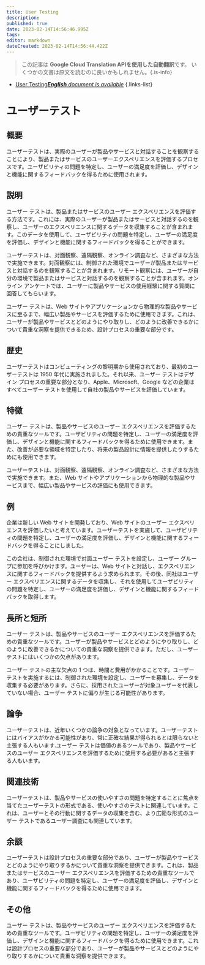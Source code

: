```yaml
---
title: User Testing
description: 
published: true
date: 2023-02-14T14:56:46.995Z
tags: 
editor: markdown
dateCreated: 2023-02-14T14:56:44.422Z
---
```


> この記事は **Google Cloud Translation APIを使用した自動翻訳**です。
いくつかの文書は原文を読むのに良いかもしれません。{.is-info}



- [User Testing***English** document is available*](/en/Knowledge-base/Dictionary/user-testing)
{.links-list}


# ユーザーテスト

## 概要
ユーザーテストは、実際のユーザーが製品やサービスと対話することを観察することにより、製品またはサービスのユーザーエクスペリエンスを評価するプロセスです。ユーザビリティの問題を特定し、ユーザーの満足度を評価し、デザインと機能に関するフィードバックを得るために使用されます。

## 説明
ユーザー テストは、製品またはサービスのユーザー エクスペリエンスを評価する方法です。これには、実際のユーザーが製品またはサービスと対話するのを観察し、ユーザーのエクスペリエンスに関するデータを収集することが含まれます。このデータを使用して、ユーザビリティの問題を特定し、ユーザーの満足度を評価し、デザインと機能に関するフィードバックを得ることができます。

ユーザーテストは、対面観察、遠隔観察、オンライン調査など、さまざまな方法で実施できます。対面観察には、制御された環境でユーザーが製品またはサービスと対話するのを観察することが含まれます。リモート観察には、ユーザーが自分の環境で製品またはサービスと対話するのを観察することが含まれます。オンライン アンケートでは、ユーザーに製品やサービスの使用経験に関する質問に回答してもらいます。

ユーザー テストは、Web サイトやアプリケーションから物理的な製品やサービスに至るまで、幅広い製品やサービスを評価するために使用できます。これは、ユーザーが製品やサービスとどのようにやり取りし、どのように改善できるかについて貴重な洞察を提供できるため、設計プロセスの重要な部分です。

## 歴史
ユーザーテストはコンピューティングの黎明期から使用されており、最初のユーザーテストは 1950 年代に実施されました。それ以来、ユーザー テストはデザイン プロセスの重要な部分となり、Apple、Microsoft、Google などの企業はすべてユーザー テストを使用して自社の製品やサービスを評価しています。

## 特徴
ユーザー テストは、製品やサービスのユーザー エクスペリエンスを評価するための貴重なツールです。ユーザビリティの問題を特定し、ユーザーの満足度を評価し、デザインと機能に関するフィードバックを得るために使用できます。また、改善が必要な領域を特定したり、将来の製品設計に情報を提供したりするためにも使用できます。

ユーザーテストは、対面観察、遠隔観察、オンライン調査など、さまざまな方法で実施できます。また、Web サイトやアプリケーションから物理的な製品やサービスまで、幅広い製品やサービスの評価にも使用できます。

## 例
企業は新しい Web サイトを開発しており、Web サイトのユーザー エクスペリエンスを評価したいと考えています。ユーザーテストを実施して、ユーザビリティの問題を特定し、ユーザーの満足度を評価し、デザインと機能に関するフィードバックを得ることにしました。

この会社は、制御された環境で対面ユーザー テストを設定し、ユーザー グループに参加を呼びかけます。ユーザーは、Web サイトと対話し、エクスペリエンスに関するフィードバックを提供するよう求められます。その後、同社はユーザー エクスペリエンスに関するデータを収集し、それを使用してユーザビリティの問題を特定し、ユーザーの満足度を評価し、デザインと機能に関するフィードバックを取得します。

## 長所と短所
ユーザー テストは、製品やサービスのユーザー エクスペリエンスを評価するための貴重なツールです。ユーザーが製品やサービスとどのようにやり取りし、どのように改善できるかについての貴重な洞察を提供できます。ただし、ユーザーテストにはいくつかの欠点があります。

ユーザー テストの主な欠点の 1 つは、時間と費用がかかることです。ユーザーテストを実施するには、制御された環境を設定し、ユーザーを募集し、データを収集する必要があります。さらに、採用されたユーザーが対象ユーザーを代表していない場合、ユーザー テストに偏りが生じる可能性があります。

## 論争
ユーザーテストは、近年いくつかの論争の対象となっています。ユーザーテストにはバイアスがかかる可能性があり、常に正確な結果が得られるとは限らないと主張する人もいます.ユーザー テストは価値のあるツールであり、製品やサービスのユーザー エクスペリエンスを評価するために使用する必要があると主張する人もいます。

## 関連技術
ユーザーテストは、製品やサービスの使いやすさの問題を特定することに焦点を当てたユーザーテストの形式である、使いやすさのテストに関連しています。これは、ユーザーとその行動に関するデータの収集を含む、より広範な形式のユーザー テストであるユーザー調査にも関連しています。

## 余談
ユーザーテストは設計プロセスの重要な部分であり、ユーザーが製品やサービスとどのようにやり取りするかについて貴重な洞察を提供できます。これは、製品またはサービスのユーザー エクスペリエンスを評価するための貴重なツールであり、ユーザビリティの問題を特定し、ユーザーの満足度を評価し、デザインと機能に関するフィードバックを得るために使用できます。

## その他
ユーザー テストは、製品やサービスのユーザー エクスペリエンスを評価するための貴重なツールです。ユーザビリティの問題を特定し、ユーザーの満足度を評価し、デザインと機能に関するフィードバックを得るために使用できます。これは設計プロセスの重要な部分であり、ユーザーが製品やサービスとどのようにやり取りするかについて貴重な洞察を提供できます。